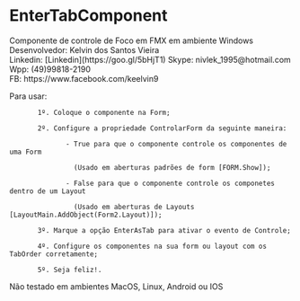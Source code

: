 # EnterTabComponent
<p>
 Componente de controle de Foco em FMX em ambiente Windows <br />
 Desenvolvedor: Kelvin dos Santos Vieira<br />
      Linkedin: [Linkedin](https://goo.gl/5bHjT1)
         Skype: nivlek_1995@hotmail.com<br />
           Wpp: (49)99818-2190<br />
            FB: https://www.facebook.com/keelvin9<br />
</p>

Para usar: 
           
           1º. Coloque o componente na Form;

           2º. Configure a propriedade ControlarForm da seguinte maneira:
           
                  - True para que o componente controle os componentes de uma Form
                  
                    (Usado em aberturas padrões de form [FORM.Show]);
                    
                  - False para que o componente controle os componetes dentro de um Layout
                  
                    (Usado em aberturas de Layouts [LayoutMain.AddObject(Form2.Layout)]);
                    
           3º. Marque a opção EnterAsTab para ativar o evento de Controle;
           
           4º. Configure os componentes na sua form ou layout com os TabOrder corretamente;
           
           5º. Seja feliz!.

Não testado em ambientes MacOS, Linux, Android ou IOS 

